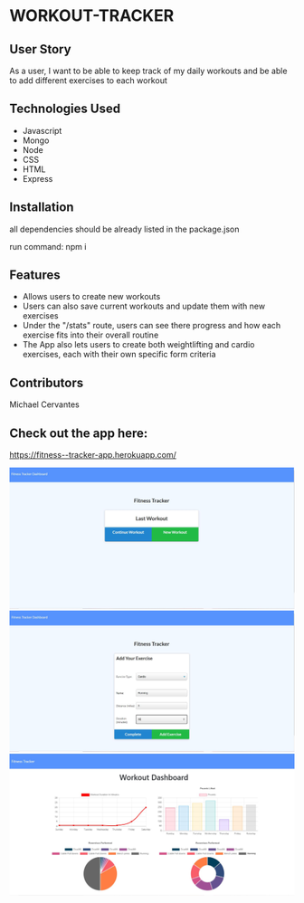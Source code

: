 # WORKOUT-TRACKER

## User Story

As a user, I want to be able to keep track of my daily workouts and be able to add different exercises to each workout  


## Technologies Used

- Javascript
- Mongo
- Node
- CSS
- HTML
- Express

## Installation

all dependencies should be already listed in the package.json

run command: npm i

## Features

* Allows users to create new workouts
* Users can also save current workouts and update them with new exercises
* Under the "/stats" route, users can see there progress and how each exercise fits into their overall routine
* The App also lets users to create both weightlifting and cardio exercises, each with their own specific form criteria

## Contributors

Michael Cervantes

## Check out the app here:

https://fitness--tracker-app.herokuapp.com/

![Workout Tracker](/public/images/home.JPG)
![Enter Workout](/public/images/EnterWorkout.JPG)
![Track Progress](/public/images/Progress.JPG)